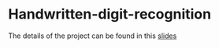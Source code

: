 # Handwritten-digit-recognition
The details of the project can be found in this <a href="https://github.com/Smita1908/Handwritten-digit-recognition/blob/main/Handwritten%20Digit%20Recognition%20presentation.pdf"> slides </a> 
